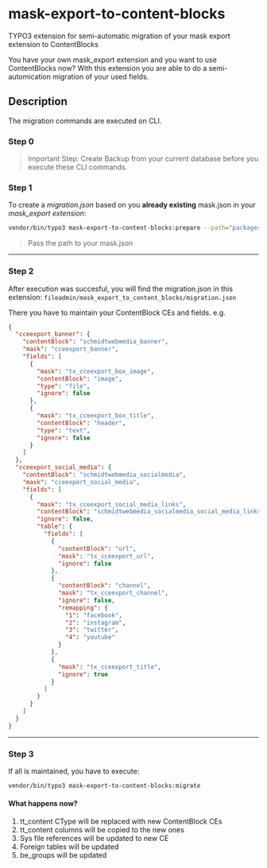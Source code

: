# mask-export-to-content-blocks
TYPO3 extension for semi-automatic migration of your mask export extension to ContentBlocks

You have your own mask_export extension and you want to use ContentBlocks now? With this extension you are able to do a semi-automication migration of your used fields.

## Description

The migration commands are executed on CLI.

### Step 0

> Important Step: Create Backup from your current database before you execute these CLI commands.

### Step 1

To create a _migration.json_ based on you **already existing** mask.json in your _mask_export extension_:

```bash
vendor/bin/typo3 mask-export-to-content-blocks:prepare --path="packages/cceexport/Configuration/Mask/mask.json"
```

> Pass the path to your mask.json

***

### Step 2
After execution was succesful, you will find the migration.json in this extension:
`fileadmin/mask_export_to_content_blocks/migration.json`

There you have to maintain your ContentBlock CEs and fields.
e.g.
```json
{
  "cceexport_banner": {
    "contentBlock": "schmidtwebmedia_banner",
    "mask": "cceexport_banner",
    "fields": [
      {
        "mask": "tx_cceexport_box_image",
        "contentBlock": "image",
        "type": "file",
        "ignore": false
      },
      {
        "mask": "tx_cceexport_box_title",
        "contentBlock": "header",
        "type": "text",
        "ignore": false
      }
    ]
  },
  "cceexport_social_media": {
    "contentBlock": "schmidtwebmedia_socialmedia",
    "mask": "cceexport_social_media",
    "fields": [
      {
        "mask": "tx_cceexport_social_media_links",
        "contentBlock": "schmidtwebmedia_socialmedia_social_media_links",
        "ignore": false,
        "table": {
          "fields": [
            {
              "contentBlock": "url",
              "mask": "tx_cceexport_url",
              "ignore": false
            },
            {
              "contentBlock": "channel",
              "mask": "tx_cceexport_channel",
              "ignore": false,
              "remapping": {
                "1": "facebook",
                "2": "instagram",
                "3": "twitter",
                "4": "youtube"
              }
            },
            {
              "mask": "tx_cceexport_title",
              "ignore": true
            }
          ]
        }
      }
    ]
  }
}
```

***

### Step 3

If all is maintained, you have to execute:
```bash
vendor/bin/typo3 mask-export-to-content-blocks:migrate  
```

#### What happens now?
1) tt_content CType will be replaced with new ContentBlock CEs
2) tt_content columns will be copied to the new ones
3) Sys file references will be updated to new CE
4) Foreign tables will be updated
5) be_groups will be updated
